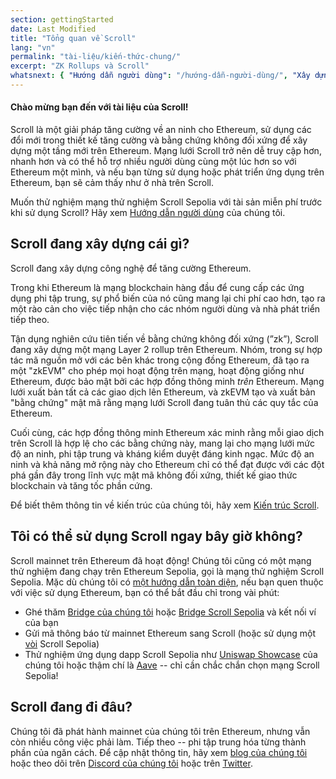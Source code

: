 ```yaml
---
section: gettingStarted
date: Last Modified
title: "Tổng quan về Scroll"
lang: "vn"
permalink: "tài-liệu/kiến-thức-chung/"
excerpt: "ZK Rollups và Scroll"
whatsnext: { "Hướng dẫn người dùng": "/hướng-dẫn-người-dùng/", "Xây dựng trên Scroll": "/nhà-phát-triển/" }
---
```


#### Chào mừng bạn đến với tài liệu của Scroll!

Scroll là một giải pháp tăng cường về an ninh cho Ethereum, sử dụng các đổi mới trong thiết kế tăng cường và bằng chứng không đối xứng để xây dựng một tầng mới trên Ethereum. Mạng lưới Scroll trở nên dễ truy cập hơn, nhanh hơn và có thể hỗ trợ nhiều người dùng cùng một lúc hơn so với Ethereum một mình, và nếu bạn từng sử dụng hoặc phát triển ứng dụng trên Ethereum, bạn sẽ cảm thấy như ở nhà trên Scroll.

Muốn thử nghiệm mạng thử nghiệm Scroll Sepolia với tài sản miễn phí trước khi sử dụng Scroll? Hãy xem [Hướng dẫn người dùng](/hướng-dẫn-người-dùng/) của chúng tôi.

## Scroll đang xây dựng cái gì?

Scroll đang xây dựng công nghệ để tăng cường Ethereum.

Trong khi Ethereum là mạng blockchain hàng đầu để cung cấp các ứng dụng phi tập trung, sự phổ biến của nó cũng mang lại chi phí cao hơn, tạo ra một rào cản cho việc tiếp nhận cho các nhóm người dùng và nhà phát triển tiếp theo.

Tận dụng nghiên cứu tiên tiến về bằng chứng không đối xứng (”zk”), Scroll đang xây dựng một mạng Layer 2 rollup trên Ethereum. Nhóm, trong sự hợp tác mã nguồn mở với các bên khác trong cộng đồng Ethereum, đã tạo ra một "zkEVM" cho phép mọi hoạt động trên mạng, hoạt động giống như Ethereum, được bảo mật bởi các hợp đồng thông minh _trên_ Ethereum. Mạng lưới xuất bản tất cả các giao dịch lên Ethereum, và zkEVM tạo và xuất bản "bằng chứng" mật mã rằng mạng lưới Scroll đang tuân thủ các quy tắc của Ethereum.

Cuối cùng, các hợp đồng thông minh Ethereum xác minh rằng mỗi giao dịch trên Scroll là hợp lệ cho các bằng chứng này, mang lại cho mạng lưới mức độ an ninh, phi tập trung và kháng kiểm duyệt đáng kinh ngạc. Mức độ an ninh và khả năng mở rộng này cho Ethereum chỉ có thể đạt được với các đột phá gần đây trong lĩnh vực mật mã không đối xứng, thiết kế giao thức blockchain và tăng tốc phần cứng.

<!-- TODO: Xác nhận Trang kiến trúc tồn tại -->

Để biết thêm thông tin về kiến trúc của chúng tôi, hãy xem [Kiến trúc Scroll](/công-nghệ/).

## Tôi có thể sử dụng Scroll ngay bây giờ không?

Scroll mainnet trên Ethereum đã hoạt động! Chúng tôi cũng có một mạng thử nghiệm đang chạy trên Ethereum Sepolia, gọi là mạng thử nghiệm Scroll Sepolia. Mặc dù chúng tôi có [một hướng dẫn toàn diện](/hướng-dẫn-người-dùng/), nếu bạn quen thuộc với việc sử dụng Ethereum, bạn có thể bắt đầu chỉ trong vài phút:

- Ghé thăm [Bridge của chúng tôi](https://scroll.io/bridge) hoặc [Bridge Scroll Sepolia](https://sepolia.scroll.io/bridge) và kết nối ví của bạn
- Gửi mã thông báo từ mainnet Ethereum sang Scroll (hoặc sử dụng một [vòi](/hướng-dẫn-người-dùng/faucet) Scroll Sepolia)
- Thử nghiệm ứng dụng dapp Scroll Sepolia như [Uniswap Showcase](http://uniswap-showcase.sepolia.scroll.xyz/) của chúng tôi hoặc thậm chí là [Aave](https://app.aave.com/) -- chỉ cần chắc chắn chọn mạng Scroll Sepolia!

## Scroll đang đi đâu?

Chúng tôi đã phát hành mainnet của chúng tôi trên Ethereum, nhưng vẫn còn nhiều công việc phải làm. Tiếp theo -- phi tập trung hóa từng thành phần của ngăn cách. Để cập nhật thông tin, hãy xem [blog của chúng tôi](https://scroll.io/blog) hoặc theo dõi trên [Discord của chúng tôi](https://discord.gg/scroll) hoặc trên [Twitter](https://twitter.com/scroll_zkp).
